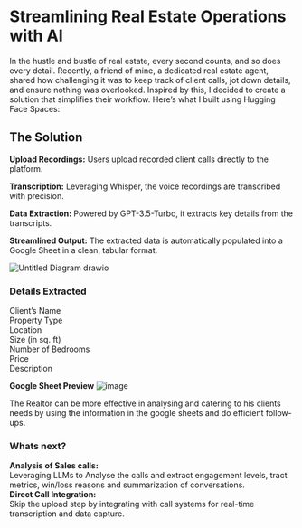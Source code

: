 # Streamlining Real Estate Operations with AI

In the hustle and bustle of real estate, every second counts, and so does every detail. Recently, a friend of mine, 
a dedicated real estate agent, shared how challenging it was to keep track of client calls, jot down details, and ensure nothing was overlooked. 
Inspired by this, I decided to create a solution that simplifies their workflow. Here’s what I built using Hugging Face Spaces:


## The Solution 
**Upload Recordings:** Users upload recorded client calls directly to the platform.  

**Transcription:** Leveraging Whisper, the voice recordings are transcribed with precision.  

**Data Extraction:** Powered by GPT-3.5-Turbo, it extracts key details from the transcripts.  

**Streamlined Output:** The extracted data is automatically populated into a Google Sheet in a clean, tabular format.  

![Untitled Diagram drawio](https://github.com/user-attachments/assets/feace50e-f687-421a-b076-034db538d0ce)

### Details Extracted

Client’s Name  
Property Type  
Location  
Size (in sq. ft)  
Number of Bedrooms  
Price  
Description  

**Google Sheet Preview**
![image](https://github.com/user-attachments/assets/1c33fb8f-dba9-455e-a475-190eca262c39)

The Realtor can be more effective in analysing and catering to his clients needs by using the information in the google sheets and do efficient follow-ups.

### Whats next?

**Analysis of Sales calls:**  
Leveraging LLMs to Analyse the calls and extract engagement levels, tract metrics, win/loss reasons and summarization of conversations.  
**Direct Call Integration:**  
Skip the upload step by integrating with call systems for real-time transcription and data capture.
